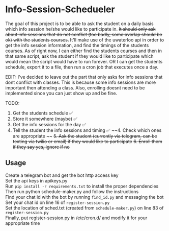 # Info-Session-Schedueler

The goal of this project is to be able to ask the student on a daily basis which info session he/she would like to participate in. ~~It should only ask about info sessions that do not conflict (too badly, some overlap should be ok) with the students courses.~~ It'll make use of the uwaterloo api in order to get the info session information, and find the timings of the students courses. As of right now, I can either find the students courses and then in that same script, ask the student if they would like to participate which would mean the script would have to run forever. OR I can get the students schedule, export it to a file, then run a cron job that executes once a day.

EDIT:
I've decided to leave out the part that only asks for info sessions that dont conflict with classes. This is because some info sessions are more important then attending a class. Also, enrolling doesnt need to be implemented since you can just show up and be fine.

TODO: <br>

1. Get the students schedule :white_check_mark:
2. Store it somewhere (maybe) :white_check_mark:
3. Get the info sessions for the day :white_check_mark:
4. Tell the student the info sessions and timing :white_check_mark:
~~4. Check which ones are appropriate ~~
~~5. Ask the student (currently via telegram, can be texting via twilio or email) if they would like to participate~~
~~6. Enroll them if they say yes, ignore if no~~

## Usage
Create a telegram bot and get the bot http access key<br>
Set the api keys in apikeys.py<br>
Run `pip install -r requirements.txt` to install the proper dependencies<br>
Then run python schedule-maker.py and follow the instructions<br>
Find your chat id with the bot by running `find_id.py` and messaging the bot<br>
Set your chat id on line 16 of `register-session.py`<br>
Set the location of sched.txt (created from `schedule-maker.py`) on line 83 of `register-session.py`<br>
Finally, put register-session.py in /etc/cron.d/ and modify it for your appropriate time<br>
